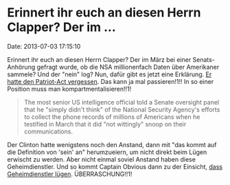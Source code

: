 Erinnert ihr euch an diesen Herrn Clapper? Der im \...
======================================================

Date: 2013-07-03 17:15:10

Erinnert ihr euch an diesen Herrn Clapper? Der im März bei einer
Senats-Anhörung gefragt wurde, ob die NSA millionenfach Daten über
Amerikaner sammele? Und der \"nein\" log? Nun, dafür gibt es jetzt eine
Erklärung. [Er hatte den Patriot-Act
vergessen](http://www.guardian.co.uk/world/2013/jul/02/james-clapper-senate-erroneous).
Das kann ja mal passieren!1!! In so einer Position muss man
kompartmentalisieren!!1!

> The most senior US intelligence official told a Senate oversight panel
> that he "simply didn't think" of the National Security Agency's
> efforts to collect the phone records of millions of Americans when he
> testified in March that it did "not wittingly" snoop on their
> communications.

Der Clinton hatte wenigstens noch den Anstand, dann mit \"das kommt auf
die Definition von \'sein\' an\" herumzueiern, um nicht direkt beim
Lügen erwischt zu werden. Aber nicht einmal soviel Anstand haben diese
Geheimdienstler. Und so kommt Captain Obvious dann zu der Einsicht,
[dass Geheimdienstler
lügen](http://www.guardian.co.uk/world/2013/jul/02/senators-wyden-udall-nsa-surveillance).
ÜBERRASCHUNG!!1!
